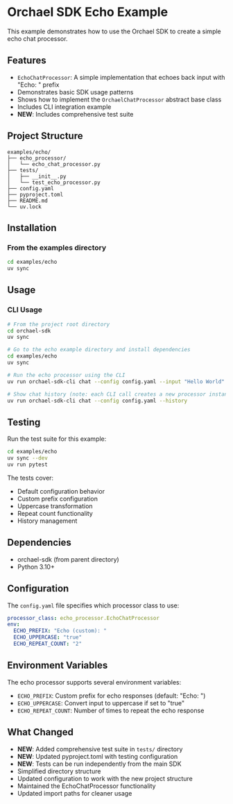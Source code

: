 # Orchael SDK Echo Example

This example demonstrates how to use the Orchael SDK to create a simple echo chat processor.

## Features

- `EchoChatProcessor`: A simple implementation that echoes back input with "Echo: " prefix
- Demonstrates basic SDK usage patterns
- Shows how to implement the `OrchaelChatProcessor` abstract base class
- Includes CLI integration example
- **NEW**: Includes comprehensive test suite

## Project Structure

```
examples/echo/
├── echo_processor/
│   └── echo_chat_processor.py
├── tests/
│   ├── __init__.py
│   └── test_echo_processor.py
├── config.yaml
├── pyproject.toml
├── README.md
└── uv.lock
```

## Installation

### From the examples directory
```bash
cd examples/echo
uv sync
```

## Usage

### CLI Usage

```bash
# From the project root directory
cd orchael-sdk
uv sync

# Go to the echo example directory and install dependencies
cd examples/echo
uv sync

# Run the echo processor using the CLI
uv run orchael-sdk-cli chat --config config.yaml --input "Hello World"

# Show chat history (note: each CLI call creates a new processor instance)
uv run orchael-sdk-cli chat --config config.yaml --history
```

## Testing

Run the test suite for this example:

```bash
cd examples/echo
uv sync --dev
uv run pytest
```

The tests cover:
- Default configuration behavior
- Custom prefix configuration
- Uppercase transformation
- Repeat count functionality
- History management

## Dependencies

- orchael-sdk (from parent directory)
- Python 3.10+

## Configuration

The `config.yaml` file specifies which processor class to use:

```yaml
processor_class: echo_processor.EchoChatProcessor
env:
  ECHO_PREFIX: "Echo (custom): "
  ECHO_UPPERCASE: "true"
  ECHO_REPEAT_COUNT: "2"
```

## Environment Variables

The echo processor supports several environment variables:

- `ECHO_PREFIX`: Custom prefix for echo responses (default: "Echo: ")
- `ECHO_UPPERCASE`: Convert input to uppercase if set to "true"
- `ECHO_REPEAT_COUNT`: Number of times to repeat the echo response

## What Changed

- **NEW**: Added comprehensive test suite in `tests/` directory
- **NEW**: Updated pyproject.toml with testing configuration
- **NEW**: Tests can be run independently from the main SDK
- Simplified directory structure
- Updated configuration to work with the new project structure
- Maintained the EchoChatProcessor functionality
- Updated import paths for cleaner usage
